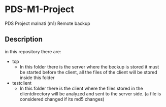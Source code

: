 # PDS-M1-Project
PDS Project malnati (m1) Remote backup

## Description

in this repository there are:
- tcp
  - In this folder there is the server where the beckup is stored it must be started before the client, all the files of the client will be stored inside this folder
- testclient
  - In this folder there is the client where the files stored in the clientdirectory will be analyzed and sent to the server side. (a file is considered changed if its md5 changes)
